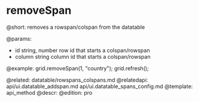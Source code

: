 removeSpan
=============

@short: removes a rowspan/colspan from the datatable

@params:
- id		string, number		row id that starts a colspan/rowspan
- column	string		column id that starts a colspan/rowspan

@example:
grid.removeSpan(1, "country");
grid.refresh();

@related:
	datatable/rowspans_colspans.md
@relatedapi:
	api/ui.datatable_addspan.md
    api/ui.datatable_spans_config.md
@template:	api_method
@descr:
@edition:  pro
